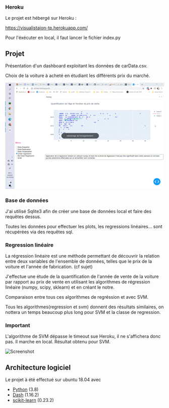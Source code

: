### Heroku
Le projet est hébergé sur Heroku :

 https://visualistaion-tp.herokuapp.com/ 
 
Pour l'éxécuter en local, il faut lancer le fichier index.py
    
## Projet

Présentation d'un dashboard exploitant
les données de carData.csv.

Choix de la voiture à acheté en étudiant les différents prix du marché.

![Screenshot](img/shot.gif)


### Base de données

J'ai utilisé Sqlite3 afin de créer une base de données local et faire des requêtes 
dessus.

Toutes les données pour effectuer les plots, les regressions linéaires... sont 
récupérées via des requêtes sql.

### Regression linéaire

La régression linéaire est une méthode permettant de découvrir la 
relation entre deux variables de l'ensemble de données,
 telles que le prix de la voiture et l'année de fabrication. (cf sujet)
 
 
J'effectue une étude de la quantification de l'année de vente de la voiture
par rapport au prix de vente en utilisant les algorithmes 
de régression linéaire (numpy, scipy, sklearn)
et en créant le notre.

Comparaison entre tous ces algorithmes de regréssion et avec SVM.

Tous les algorithmes(regression et svm) donnent des résultats similaires, on nottera un temps beaucoup
plus long pour SVM et la classe de regression.

### Important
L'algorithme de SVM dépasse le timeout sue Heroku, il ne s'affichera donc pas. Il marche en local.
Résultat obtenu pour SVM.

![Screenshot](img/svm.bmp)

## Architecture logiciel
Le projet à été effectué sur ubuntu 18.04 avec
 - [Python][1] (3.8) 
 - [Dash][2] (1.16.2)
 - [scikit-learn][3] (0.23.2)

[1]: https://www.python.org/download/releases/3./
[2]: https://dash.plotly.com/installation
[3]: https://scikit-learn.org/stable/install.html